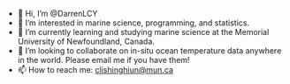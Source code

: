 - 👋 Hi, I’m @DarrenLCY
- 👀 I’m interested in marine science, programming, and statistics.
- 🌱 I’m currently learning and studying marine science at the Memorial University of Newfoundland, Canada.
- 💞️ I’m looking to collaborate on in-situ ocean temperature data anywhere in the world. Please email me if you have them! 
- 📫 How to reach me: clishinghiun@mun.ca

<!---
DarrenLCY/DarrenLCY is a ✨ special ✨ repository because its `README.md` (this file) appears on your GitHub profile.
You can click the Preview link to take a look at your changes.
--->
